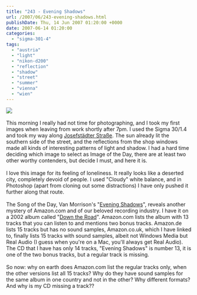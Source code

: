 ```yaml
---
title: "243 - Evening Shadows"
url: /2007/06/243-evening-shadows.html
publishDate: Thu, 14 Jun 2007 01:20:00 +0000
date: 2007-06-14 01:20:00
categories: 
  - "sigma-301-4"
tags: 
  - "austria"
  - "light"
  - "nikon-d200"
  - "reflection"
  - "shadow"
  - "street"
  - "summer"
  - "vienna"
  - "wien"
---
```

<a href="https://d25zfm9zpd7gm5.cloudfront.net/1200x1200/2007/20070613_191807_ps.jpg"><img src="https://d25zfm9zpd7gm5.cloudfront.net/0600x0600/2007/20070613_191807_ps.jpg"/></a><br/><br/>This morning I really had not time for photographing, and I took my first images when leaving from work shortly after 7pm. I used the Sigma 30/1.4 and took my way along <a href="http://maps.google.com/?ie=UTF8&ll=48.208902,16.352849&spn=0.011654,0.028195&z=16&om=1" target="_blank">Josefstädter Straße</a>. The sun already lit the southern side of the street, and the reflections from the shop windows made all kinds of interesting patterns of light and shadow. I had a hard time deciding which image to select as Image of the Day, there are at least two other worthy contenders, but decide I must, and here it is.<br/><br/>I love this image for its feeling of loneliness. It really looks like a deserted city, completely devoid of people. I used "Cloudy" white balance, and in Photoshop (apart from cloning out some distractions) I have only pushed it further along that route.<br/><br/>The Song of the Day, Van Morrison's "<a href="http://www.lyricsfreak.com/v/van+morrison/evening+shadows_20334479.html" target="_blank">Evening Shadows</a>", reveals another mystery of Amazon.com and of our beloved recording industry. I have it on a 2002 album called "<a href="http://www.amazon.co.uk/Down-Road-Van-Morrison/dp/B0000646UW" target="_blank">Down the Road</a>". Amazon.com lists the album with 13 tracks that you can listen to and mentions two bonus tracks. Amazon.de lists 15 tracks but has no sound samples, Amazon.co.uk, which I have linked to, finally lists 15 tracks with sound samples, albeit not Windows Media but Real Audio (I guess when you're on a Mac, you'll always get Real Audio). The CD that I have has only 14 tracks, "Evening Shadows" is number 13, it is one of the two bonus tracks, but a regular track is missing.<br/><br/>So now: why on earth does Amazon.com list the regular tracks only, when the other versions list all 15 tracks? Why do they have sound samples for the same album in one country and not in the other? Why different formats? And why is my CD missing a track??
